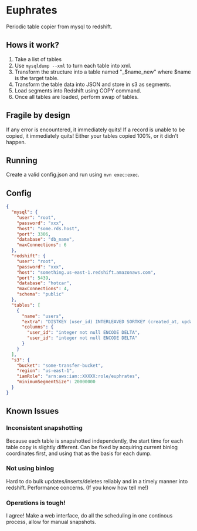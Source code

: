 # Euphrates

Periodic table copier from mysql to redshift.

## Hows it work?

1. Take a list of tables
2. Use `mysqldump --xml` to turn each table into xml.
3. Transform the structure into a table named "_$name_new" where $name is the target table.
4. Transform the table data into JSON and store in s3 as segments.
5. Load segments into Redshift using COPY command.
6. Once all tables are loaded, perform swap of tables.

## Fragile by design

If any error is encountered, it immediately quits! If a record is unable to be copied, it immediately quits! Either your tables copied 100%, or it didn't happen.

## Running

Create a valid config.json and run using `mvn exec:exec`.

## Config

```json
{
  "mysql": {
    "user": "root",
    "password": "xxx",
    "host": "some.rds.host",
    "port": 3306,
    "database": "db_name",
    "maxConnections": 6
  },
  "redshift": {
    "user": "root",
    "password": "xxx",
    "host": "something.us-east-1.redshift.amazonaws.com",
    "port": 5439,
    "database": "hotcar",
    "maxConnections": 4,
    "schema": "public"
  },
  "tables": [
    {
      "name": "users",
      "extra": "DISTKEY (user_id) INTERLEAVED SORTKEY (created_at, updated_at)",
      "columns": {
        "user_id": "integer not null ENCODE DELTA",
        "user_id": "integer not null ENCODE DELTA"
      }
    }
  ],
  "s3": {
    "bucket": "some-transfer-bucket",
    "region": "us-east-1",
    "iamRole": "arn:aws:iam::XXXXX:role/euphrates",
    "minimumSegmentSize": 20000000
  }
}
```

## Known Issues

### Inconsistent snapshotting

Because each table is snapshotted independently, the start time for each table copy is slightly different. Can be fixed by acquiring current binlog coordinates first, and using that as the basis for each dump.

### Not using binlog

Hard to do bulk updates/inserts/deletes reliably and in a timely manner into redshift. Performance concerns.
(If you know how tell me!)

### Operations is tough!

I agree! Make a web interface, do all the scheduling in one continous process, allow for manual snapshots.
